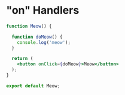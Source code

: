 # "on" Handlers

```jsx
function Meow() { 

  function doMeow() { 
    console.log('meow');
  }

  return (
    <button onClick={doMeow}>Meow</button>
  );
}

export default Meow;
```

 
